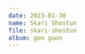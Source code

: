 ```yaml
---
date: 2023-01-30
name: Skari Shostun
file: skari-shostun
album: gon guon
---
```


<!-- Don't get discouraged by the initial repetitiveness, and you'll see that this piece has some actual melodies to it. While they are written in a minor scale, I constantly interrupt them with the less consonant initial theme which adds a lot of variation. I especially like the harmonics in 2:16. It's worth mentioning that what makes this piece unusual is that it both begins and ends with a diminished chord. -->
